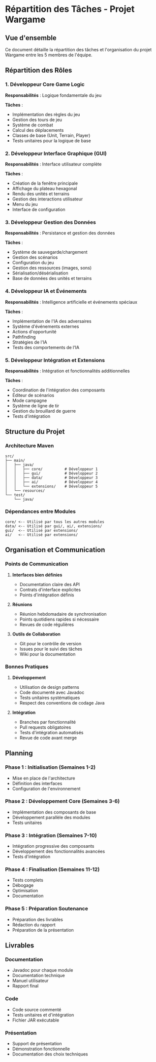 # Répartition des Tâches - Projet Wargame

## Vue d'ensemble
Ce document détaille la répartition des tâches et l'organisation du projet Wargame entre les 5 membres de l'équipe.

## Répartition des Rôles

### 1. Développeur Core Game Logic
**Responsabilités** : Logique fondamentale du jeu

**Tâches** :
- Implémentation des règles du jeu
- Gestion des tours de jeu
- Système de combat
- Calcul des déplacements
- Classes de base (Unit, Terrain, Player)
- Tests unitaires pour la logique de base

### 2. Développeur Interface Graphique (GUI)
**Responsabilités** : Interface utilisateur complète

**Tâches** :
- Création de la fenêtre principale
- Affichage du plateau hexagonal
- Rendu des unités et terrains
- Gestion des interactions utilisateur
- Menu du jeu
- Interface de configuration

### 3. Développeur Gestion des Données
**Responsabilités** : Persistance et gestion des données

**Tâches** :
- Système de sauvegarde/chargement
- Gestion des scénarios
- Configuration du jeu
- Gestion des ressources (images, sons)
- Sérialisation/désérialisation
- Base de données des unités et terrains

### 4. Développeur IA et Événements
**Responsabilités** : Intelligence artificielle et événements spéciaux

**Tâches** :
- Implémentation de l'IA des adversaires
- Système d'événements externes
- Actions d'opportunité
- Pathfinding
- Stratégies de l'IA
- Tests des comportements de l'IA

### 5. Développeur Intégration et Extensions
**Responsabilités** : Intégration et fonctionnalités additionnelles

**Tâches** :
- Coordination de l'intégration des composants
- Éditeur de scénarios
- Mode campagne
- Système de ligne de tir
- Gestion du brouillard de guerre
- Tests d'intégration

## Structure du Projet

### Architecture Maven
```
src/
├── main/
│   ├── java/
│   │   ├── core/          # Développeur 1
│   │   ├── gui/           # Développeur 2
│   │   ├── data/          # Développeur 3
│   │   ├── ai/            # Développeur 4
│   │   └── extensions/    # Développeur 5
│   └── resources/
└── test/
    └── java/
```

### Dépendances entre Modules
```
core/ <-- Utilisé par tous les autres modules
data/ <-- Utilisé par gui/, ai/, extensions/
gui/  <-- Utilisé par extensions/
ai/   <-- Utilisé par extensions/
```

## Organisation et Communication

### Points de Communication
1. **Interfaces bien définies**
   - Documentation claire des API
   - Contrats d'interface explicites
   - Points d'intégration définis

2. **Réunions**
   - Réunion hebdomadaire de synchronisation
   - Points quotidiens rapides si nécessaire
   - Revues de code régulières

3. **Outils de Collaboration**
   - Git pour le contrôle de version
   - Issues pour le suivi des tâches
   - Wiki pour la documentation

### Bonnes Pratiques
1. **Développement**
   - Utilisation de design patterns
   - Code documenté avec Javadoc
   - Tests unitaires systématiques
   - Respect des conventions de codage Java

2. **Intégration**
   - Branches par fonctionnalité
   - Pull requests obligatoires
   - Tests d'intégration automatisés
   - Revue de code avant merge

## Planning

### Phase 1 : Initialisation (Semaines 1-2)
- Mise en place de l'architecture
- Définition des interfaces
- Configuration de l'environnement

### Phase 2 : Développement Core (Semaines 3-6)
- Implémentation des composants de base
- Développement parallèle des modules
- Tests unitaires

### Phase 3 : Intégration (Semaines 7-10)
- Intégration progressive des composants
- Développement des fonctionnalités avancées
- Tests d'intégration

### Phase 4 : Finalisation (Semaines 11-12)
- Tests complets
- Débogage
- Optimisation
- Documentation

### Phase 5 : Préparation Soutenance
- Préparation des livrables
- Rédaction du rapport
- Préparation de la présentation

## Livrables

### Documentation
- Javadoc pour chaque module
- Documentation technique
- Manuel utilisateur
- Rapport final

### Code
- Code source commenté
- Tests unitaires et d'intégration
- Fichier JAR exécutable

### Présentation
- Support de présentation
- Démonstration fonctionnelle
- Documentation des choix techniques 